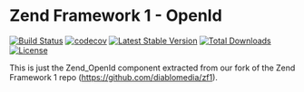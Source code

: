 Zend Framework 1 - OpenId
============================
[![Build Status](https://travis-ci.com/diablomedia/zf1-openid.svg?branch=master)](https://travis-ci.com/diablomedia/zf1-openid)
[![codecov](https://codecov.io/gh/diablomedia/zf1-openid/branch/master/graph/badge.svg)](https://codecov.io/gh/diablomedia/zf1-openid)
[![Latest Stable Version](https://poser.pugx.org/diablomedia/zendframework1-openid/v/stable)](https://packagist.org/packages/diablomedia/zendframework1-openid)
[![Total Downloads](https://poser.pugx.org/diablomedia/zendframework1-openid/downloads)](https://packagist.org/packages/diablomedia/zendframework1-openid)
[![License](https://poser.pugx.org/diablomedia/zendframework1-openid/license)](https://packagist.org/packages/diablomedia/zendframework1-openid)

This is just the Zend_OpenId component extracted from our fork of the Zend Framework 1 repo (https://github.com/diablomedia/zf1).
